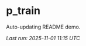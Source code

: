 # p_train

Auto-updating README demo.

<!--START_SECTION:status-->
_Last run: 2025-11-01 11:15 UTC_
<!--END_SECTION:status-->














































































































































































































































































































































































































































































































































































































































































































































































































































































































































































































































































































































































































































































































































































































































































































































































































































































































